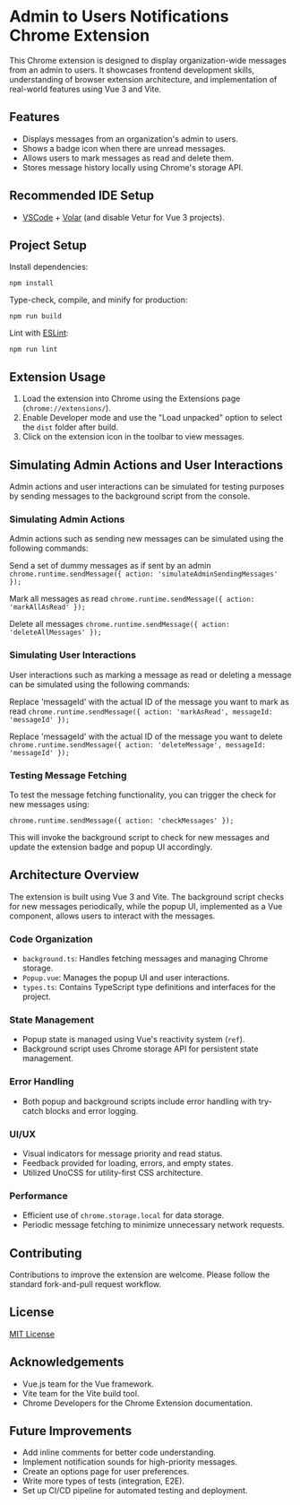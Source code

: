 # Admin to Users Notifications Chrome Extension

This Chrome extension is designed to display organization-wide messages from an admin to users. It showcases frontend development skills, understanding of browser extension architecture, and implementation of real-world features using Vue 3 and Vite.

## Features

- Displays messages from an organization's admin to users.
- Shows a badge icon when there are unread messages.
- Allows users to mark messages as read and delete them.
- Stores message history locally using Chrome's storage API.

## Recommended IDE Setup

- [VSCode](https://code.visualstudio.com/) + [Volar](https://marketplace.visualstudio.com/items?itemName=Vue.volar) (and disable Vetur for Vue 3 projects).

## Project Setup

Install dependencies:

`npm install`

Type-check, compile, and minify for production:

`npm run build`

Lint with [ESLint](https://eslint.org/):

`npm run lint`

## Extension Usage

1. Load the extension into Chrome using the Extensions page (`chrome://extensions/`).
2. Enable Developer mode and use the "Load unpacked" option to select the `dist` folder after build.
3. Click on the extension icon in the toolbar to view messages.

## Simulating Admin Actions and User Interactions

Admin actions and user interactions can be simulated for testing purposes by sending messages to the background script from the console.

### Simulating Admin Actions

Admin actions such as sending new messages can be simulated using the following commands:

Send a set of dummy messages as if sent by an admin `chrome.runtime.sendMessage({ action: 'simulateAdminSendingMessages' });`

Mark all messages as read `chrome.runtime.sendMessage({ action: 'markAllAsRead' });`

Delete all messages `chrome.runtime.sendMessage({ action: 'deleteAllMessages' });`

### Simulating User Interactions

User interactions such as marking a message as read or deleting a message can be simulated using the following commands:

Replace 'messageId' with the actual ID of the message you want to mark as read `chrome.runtime.sendMessage({ action: 'markAsRead', messageId: 'messageId' });`

Replace 'messageId' with the actual ID of the message you want to delete `chrome.runtime.sendMessage({ action: 'deleteMessage', messageId: 'messageId' });`

### Testing Message Fetching

To test the message fetching functionality, you can trigger the check for new messages using:

`chrome.runtime.sendMessage({ action: 'checkMessages' });`

This will invoke the background script to check for new messages and update the extension badge and popup UI accordingly.

## Architecture Overview

The extension is built using Vue 3 and Vite. The background script checks for new messages periodically, while the popup UI, implemented as a Vue component, allows users to interact with the messages.

### Code Organization

- `background.ts`: Handles fetching messages and managing Chrome storage.
- `Popup.vue`: Manages the popup UI and user interactions.
- `types.ts`: Contains TypeScript type definitions and interfaces for the project.

### State Management

- Popup state is managed using Vue's reactivity system (`ref`).
- Background script uses Chrome storage API for persistent state management.

### Error Handling

- Both popup and background scripts include error handling with try-catch blocks and error logging.

### UI/UX

- Visual indicators for message priority and read status.
- Feedback provided for loading, errors, and empty states.
- Utilized UnoCSS for utility-first CSS architecture.

### Performance

- Efficient use of `chrome.storage.local` for data storage.
- Periodic message fetching to minimize unnecessary network requests.

## Contributing

Contributions to improve the extension are welcome. Please follow the standard fork-and-pull request workflow.

## License

[MIT License](LICENSE)

## Acknowledgements

- Vue.js team for the Vue framework.
- Vite team for the Vite build tool.
- Chrome Developers for the Chrome Extension documentation.

## Future Improvements

- Add inline comments for better code understanding.
- Implement notification sounds for high-priority messages.
- Create an options page for user preferences.
- Write more types of tests (integration, E2E).
- Set up CI/CD pipeline for automated testing and deployment.
